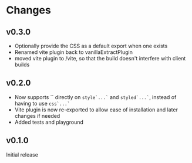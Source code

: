 # Changes

## v0.3.0

- Optionally provide the CSS as a default export when one exists
- Renamed vite plugin back to vanillaExtractPlugin
- moved vite plugin to /vite, so that the build doesn't interfere with client builds

## v0.2.0

- Now supports \`\` directly on `` style`...` `` and `` styled`...` ``, instead of having to use `` css`...` ``
- Vite plugin is now re-exported to allow ease of installation and later changes if needed
- Added tests and playground

## v0.1.0

Initial release
